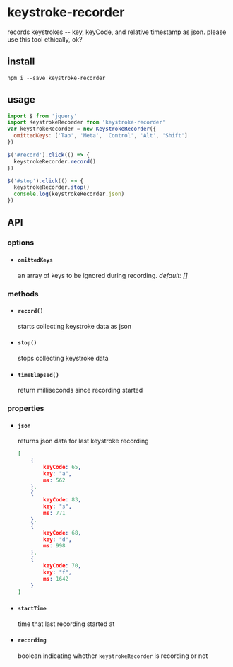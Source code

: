 # keystroke-recorder

records keystrokes -- key, keyCode, and relative timestamp as json. please use this tool ethically, ok?

## install

`npm i --save keystroke-recorder`

## usage

```js
import $ from 'jquery'
import KeystrokeRecorder from 'keystroke-recorder'
var keystrokeRecorder = new KeystrokeRecorder({
  omittedKeys: ['Tab', 'Meta', 'Control', 'Alt', 'Shift']
})

$('#record').click(() => {
  keystrokeRecorder.record()
})

$('#stop').click(() => {
  keystrokeRecorder.stop()
  console.log(keystrokeRecorder.json)
})

```

## API

### options

- #### `omittedKeys`

  an array of keys to be ignored during recording. _default: []_


### methods

- #### `record()`

  starts collecting keystroke data as json

- #### `stop()`

  stops collecting keystroke data

- #### `timeElapsed()`

  return milliseconds since recording started


### properties

- #### `json`

  returns json data for last keystroke recording

  ```json
  [
      {
          keyCode: 65,
          key: "a",
          ms: 562
      },
      {
          keyCode: 83,
          key: "s",
          ms: 771
      },
      {
          keyCode: 68,
          key: "d",
          ms: 998
      },
      {
          keyCode: 70,
          key: "f",
          ms: 1642
      }
  ]
  ```

- #### `startTime`

  time that last recording started at

- #### `recording`

  boolean indicating whether `keystrokeRecorder` is recording or not
